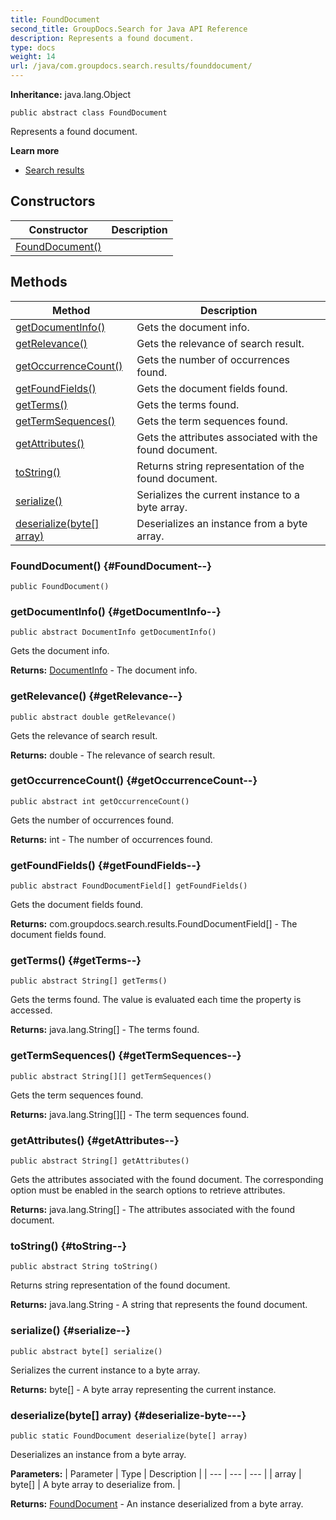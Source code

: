 ```yaml
---
title: FoundDocument
second_title: GroupDocs.Search for Java API Reference
description: Represents a found document.
type: docs
weight: 14
url: /java/com.groupdocs.search.results/founddocument/
---
```

**Inheritance:**
java.lang.Object
```
public abstract class FoundDocument
```

Represents a found document.

**Learn more**

 *  [Search results][]


[Search results]: https://docs.groupdocs.com/display/searchjava/Search+results
## Constructors

| Constructor | Description |
| --- | --- |
| [FoundDocument()](#FoundDocument--) |  |
## Methods

| Method | Description |
| --- | --- |
| [getDocumentInfo()](#getDocumentInfo--) | Gets the document info. |
| [getRelevance()](#getRelevance--) | Gets the relevance of search result. |
| [getOccurrenceCount()](#getOccurrenceCount--) | Gets the number of occurrences found. |
| [getFoundFields()](#getFoundFields--) | Gets the document fields found. |
| [getTerms()](#getTerms--) | Gets the terms found. |
| [getTermSequences()](#getTermSequences--) | Gets the term sequences found. |
| [getAttributes()](#getAttributes--) | Gets the attributes associated with the found document. |
| [toString()](#toString--) | Returns string representation of the found document. |
| [serialize()](#serialize--) | Serializes the current instance to a byte array. |
| [deserialize(byte[] array)](#deserialize-byte---) | Deserializes an instance from a byte array. |
### FoundDocument() {#FoundDocument--}
```
public FoundDocument()
```


### getDocumentInfo() {#getDocumentInfo--}
```
public abstract DocumentInfo getDocumentInfo()
```


Gets the document info.

**Returns:**
[DocumentInfo](../../com.groupdocs.search.results/documentinfo) - The document info.
### getRelevance() {#getRelevance--}
```
public abstract double getRelevance()
```


Gets the relevance of search result.

**Returns:**
double - The relevance of search result.
### getOccurrenceCount() {#getOccurrenceCount--}
```
public abstract int getOccurrenceCount()
```


Gets the number of occurrences found.

**Returns:**
int - The number of occurrences found.
### getFoundFields() {#getFoundFields--}
```
public abstract FoundDocumentField[] getFoundFields()
```


Gets the document fields found.

**Returns:**
com.groupdocs.search.results.FoundDocumentField[] - The document fields found.
### getTerms() {#getTerms--}
```
public abstract String[] getTerms()
```


Gets the terms found. The value is evaluated each time the property is accessed.

**Returns:**
java.lang.String[] - The terms found.
### getTermSequences() {#getTermSequences--}
```
public abstract String[][] getTermSequences()
```


Gets the term sequences found.

**Returns:**
java.lang.String[][] - The term sequences found.
### getAttributes() {#getAttributes--}
```
public abstract String[] getAttributes()
```


Gets the attributes associated with the found document. The corresponding option must be enabled in the search options to retrieve attributes.

**Returns:**
java.lang.String[] - The attributes associated with the found document.
### toString() {#toString--}
```
public abstract String toString()
```


Returns string representation of the found document.

**Returns:**
java.lang.String - A string that represents the found document.
### serialize() {#serialize--}
```
public abstract byte[] serialize()
```


Serializes the current instance to a byte array.

**Returns:**
byte[] - A byte array representing the current instance.
### deserialize(byte[] array) {#deserialize-byte---}
```
public static FoundDocument deserialize(byte[] array)
```


Deserializes an instance from a byte array.

**Parameters:**
| Parameter | Type | Description |
| --- | --- | --- |
| array | byte[] | A byte array to deserialize from. |

**Returns:**
[FoundDocument](../../com.groupdocs.search.results/founddocument) - An instance deserialized from a byte array.

